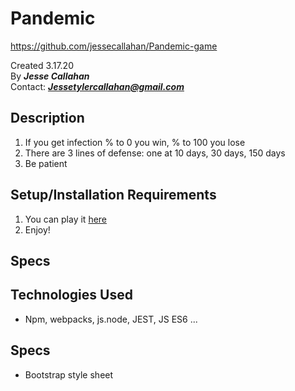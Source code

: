 # Pandemic 
https://github.com/jessecallahan/Pandemic-game

Created 3.17.20</br>
By _**Jesse Callahan**_</br>
Contact: _**Jessetylercallahan@gmail.com**_</br>

## Description
1) If you get infection % to 0 you win, % to 100 you lose
2) There are 3 lines of defense: one at 10 days, 30 days, 150 days
3) Be patient

## Setup/Installation Requirements

1. You can play it [here](https://jessecallahan.github.io/Pandemic-game/)
2. Enjoy!

## Specs

## Technologies Used
* Npm, webpacks, js.node, JEST, JS ES6 ...

## Specs
* Bootstrap style sheet 
